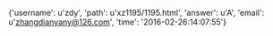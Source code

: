 {'username': u'zdy', 'path': u'xz1195/1195.html', 'answer': u'A', 'email': u'zhangdianyany@126.com', 'time': '2016-02-26:14:07:55'}